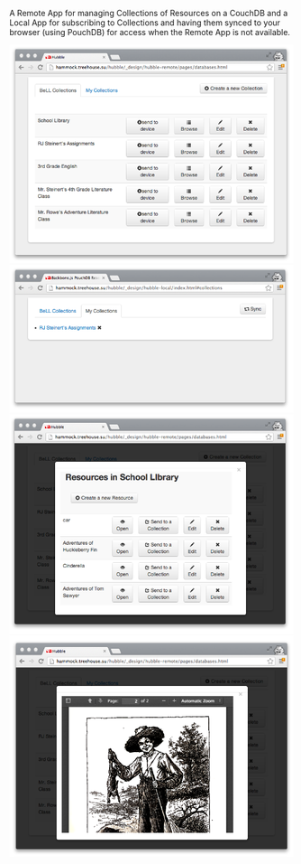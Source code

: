 A Remote App for managing Collections of Resources on a CouchDB and a Local App for subscribing to Collections and having them synced to your browser (using PouchDB) for access when the Remote App is not available.  

![](docs/bell-collections.png)
![](docs/my-collections.png)
![](docs/view-a-collection.png)
![](docs/view-a-pdf.png)

